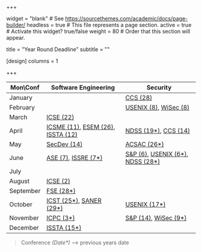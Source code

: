 +++

widget = "blank"  # See https://sourcethemes.com/academic/docs/page-builder/
headless = true  # This file represents a page section.
active = true  # Activate this widget? true/false
weight = 80  # Order that this section will appear.

title = "Year Round Deadline"
subtitle = ""

[design]
    columns = 1

+++

  Mon\Conf          | Software Engineering  |         Security
--------------------|-----------------------|-------------------------
January             |                       | [CCS (28)](https://www.sigsac.org/ccs/CCS2024/call-for/call-for-papers.html)                    
February            |                       | [USENIX (8)](https://www.usenix.org/conference/usenixsecurity24/call-for-papers), [WiSec (8)](https://wisec2024.kaist.ac.kr/)
March               | [ICSE (22)](https://conf.researchr.org/home/icse-2025)                | 
April               | [ICSME (11)](https://conf.researchr.org/home/icsme-2024), [ESEM (26)](https://conf.researchr.org/home/esem-2024), [ISSTA (12)](https://conf.researchr.org/home/issta-2024)        | [NDSS (19*)](https://www.ndss-symposium.org/ndss2024/submissions/call-for-papers/), [CCS (14)](https://www.sigsac.org/ccs/CCS2024/call-for/call-for-papers.html)
May                 |  [SecDev (14)](https://secdev.ieee.org/2024/cfp/)          |  [ACSAC (26*)](https://www.acsac.org/2023/submissions/papers/)
June                | [ASE (7)](https://conf.researchr.org/home/ase-2024), [ISSRE (7*)](https://issre.github.io/2023/calls_cfp-research.html)                      | [S&P (6)](https://sp2025.ieee-security.org/cfpapers.html), [USENIX (6*)](https://www.usenix.org/conference/usenixsecurity24/call-for-papers), [NDSS (28*)](https://www.ndss-symposium.org/ndss2024/submissions/call-for-papers/)
July                |                       |  
August              | [ICSE (2)](https://conf.researchr.org/home/icse-2025)                 | 
September           | [FSE (28*)](https://2024.esec-fse.org/track/fse-2024-research-papers)                   |  
October             | [ICST (25*)](https://conf.researchr.org/track/icst-2024/icst-2024-papers), [SANER (29*)](https://conf.researchr.org/track/icst-2024/icst-2024-papers)                | [USENIX (17*)](https://www.usenix.org/conference/usenixsecurity24/call-for-papers)
November            |  [ICPC (3*)](https://conf.researchr.org/track/icpc-2024/icpc-2024-research)          | [S&P (14)](https://sp2025.ieee-security.org/cfpapers.html), [WiSec (9*)](https://wisec2024.kaist.ac.kr/)
December            | [ISSTA (15*)](https://conf.researchr.org/home/issta-2024)                      | 



> Conference *(Date\*)*  ⟶  previous years date

